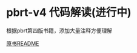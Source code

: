 # pbrt-v4 代码解读(进行中)

根据pbrt第四版书籍，添加大量注释方便理解

[原书README](https://github.com/mmp/pbrt-v4/blob/master/README.md)